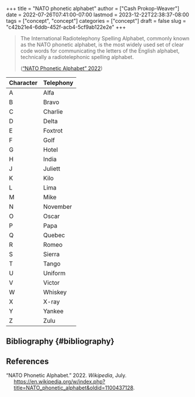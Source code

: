 +++
title = "NATO phonetic alphabet"
author = ["Cash Prokop-Weaver"]
date = 2022-07-26T07:41:00-07:00
lastmod = 2023-12-22T22:38:37-08:00
tags = ["concept", "concept"]
categories = ["concept"]
draft = false
slug = "c42b21e4-6ddb-452f-acb4-5cf9ab122e2e"
+++

> The International Radiotelephony Spelling Alphabet, commonly known as the NATO phonetic alphabet, is the most widely used set of clear code words for communicating the letters of the English alphabet, technically a radiotelephonic spelling alphabet.
>
> (<a href="#citeproc_bib_item_1">“NATO Phonetic Alphabet” 2022</a>)

| Character | Telephony |
|-----------|-----------|
| A         | Alfa      |
| B         | Bravo     |
| C         | Charlie   |
| D         | Delta     |
| E         | Foxtrot   |
| F         | Golf      |
| G         | Hotel     |
| H         | India     |
| J         | Juliett   |
| K         | Kilo      |
| L         | Lima      |
| M         | Mike      |
| N         | November  |
| O         | Oscar     |
| P         | Papa      |
| Q         | Quebec    |
| R         | Romeo     |
| S         | Sierra    |
| T         | Tango     |
| U         | Uniform   |
| V         | Victor    |
| W         | Whiskey   |
| X         | X-ray     |
| Y         | Yankee    |
| Z         | Zulu      |


## Bibliography {#bibliography}

## References

<style>.csl-entry{text-indent: -1.5em; margin-left: 1.5em;}</style><div class="csl-bib-body">
  <div class="csl-entry"><a id="citeproc_bib_item_1"></a>“NATO Phonetic Alphabet.” 2022. <i>Wikipedia</i>, July. <a href="https://en.wikipedia.org/w/index.php?title=NATO_phonetic_alphabet&oldid=1100437128">https://en.wikipedia.org/w/index.php?title=NATO_phonetic_alphabet&#38;oldid=1100437128</a>.</div>
</div>
